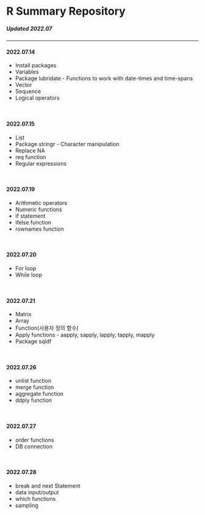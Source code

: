 # R Summary Repository
##### _Updated 2022.07_

----

#### 2022.07.14
- Install packages
- Variables
- Package lubridate - Functions to work with date-times and time-spans
- Vector
- Sequence
- Logical operators
<br/>

#### 2022.07.15
- List
- Package stringr - Character manipulation
- Replace NA
- req function
- Regular expressions
<br/>

#### 2022.07.19
- Arithmetic operators
- Numeric functions
- if statement
- ifelse function
- rownames function
<br/>

#### 2022.07.20
- For loop
- While loop
<br/>

#### 2022.07.21
- Matrix
- Array
- Function(사용자 정의 함수)
- Apply functions - aapply, sapply, lapply, tapply, mapply
- Package sqldf
<br/>

#### 2022.07.26
- unlist function
- merge function
- aggregate function
- ddply function
<br/>

#### 2022.07.27
- order functions
- DB connection
<br/>

#### 2022.07.28
- break and next Statement
- data input/output
- which functions
- sampling